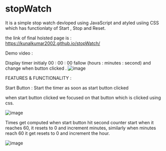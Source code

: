 # stopWatch
It is a simple stop watch devloped using JavaScript and atyled usiing CSS which has functionlaty of 
Start , Stop and Reset.

the link of final hoisted page is : https://kunalkumar2002.github.io/stopWatch/

Demo video : 

Display timer initialy 00 : 00 : 00 fallow  (hours : minutes : second) and change when button clicked
.
![image](https://user-images.githubusercontent.com/95571010/224799987-e43e1300-05c4-4558-bfea-074779bad21d.png)

FEATURES & FUNCTIONALITY :

Start Button : Start the timer as soon as start button clicked

when start button clicked we focused on that button which is clicked using css.

![image](https://user-images.githubusercontent.com/95571010/224800622-5eaecaf1-4200-42e9-9364-015745f4564f.png)

Times get computed when start button hit second counter start when it reaches 60,
it resets to 0 and increment minutes, similarly when minutes reach 60 it get resets to 0 and
increment the hour.

![image](https://user-images.githubusercontent.com/95571010/224802844-c74edc27-fe9b-4060-bb56-69020228378d.png)

